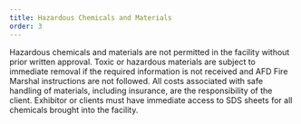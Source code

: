 ```yaml
---
title: Hazardous Chemicals and Materials
order: 3
---
```


Hazardous chemicals and materials are not permitted in the facility without prior written approval. Toxic or hazardous materials are subject to immediate removal if the required information is not received and AFD Fire Marshal instructions are not followed. All costs associated with safe handling of materials, including insurance, are the responsibility of the client. Exhibitor or clients must have immediate access to SDS sheets for all chemicals brought into the facility.
